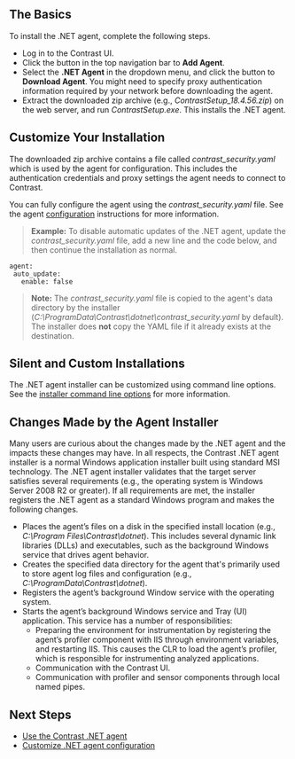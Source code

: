 <!--
title: "Contrast .NET Agent Installation"
description: "Contrast .NET Agent Installation."
tags: "installation agent .NET"
-->

## The Basics

To install the .NET agent, complete the following steps.

* Log in to the Contrast UI.
* Click the button in the top navigation bar to **Add Agent**.
* Select the **.NET Agent** in the dropdown menu, and click the button to **Download Agent**. You might need to specify proxy authentication information required by your network before downloading the agent.
* Extract the downloaded zip archive (e.g., *ContrastSetup_18.4.56.zip*) on the web server, and run *ContrastSetup.exe*. This installs the .NET agent.


## Customize Your Installation

The downloaded zip archive contains a file called *contrast_security.yaml* which is used by the agent for configuration. This includes the authentication credentials and proxy settings the agent needs to connect to Contrast.

You can fully configure the agent using the *contrast_security.yaml* file. See the agent [configuration](installation-netconfig.html#net-yaml) instructions for more information.

> **Example:** To disable automatic updates of the .NET agent, update the *contrast_security.yaml* file, add a new line and the code below, and then continue the installation as normal.
 ```
 agent:
  auto_update:
    enable: false
 ```

> **Note:** The *contrast_security.yaml* file is copied to the agent's data directory by the installer (*C:\ProgramData\Contrast\dotnet\contrast_security.yaml* by default). The installer does **not** copy the YAML file if it already exists at the destination.

## Silent and Custom Installations

The .NET agent installer can be customized using command line options. See the [installer command line options](https://docs.contrastsecurity.com/installation-netinstall.html#net-command) for more information.

## Changes Made by the Agent Installer

Many users are curious about the changes made by the .NET agent and the impacts these changes may have. In all respects, the Contrast .NET agent installer is a normal Windows application installer built using standard MSI technology. The .NET agent installer validates that the target server satisfies several requirements (e.g., the operating system is Windows Server 2008 R2 or greater). If all requirements are met, the installer registers the .NET agent as a standard Windows program and makes the following changes.

- Places the agent’s files on a disk in the specified install location (e.g., *C:\Program Files\Contrast\dotnet*). This includes several dynamic link libraries (DLLs) and executables, such as the background Windows service that drives agent behavior.
- Creates the specified data directory for the agent that's primarily used to store agent log files and configuration (e.g., *C:\ProgramData\Contrast\dotnet*).
- Registers the agent’s background Window service with the operating system.
- Starts the agent’s background Windows service and Tray (UI) application. This service has a number of responsibilities:
  - Preparing the environment for instrumentation by registering the agent’s profiler component with IIS through environment variables, and restarting IIS. This causes the CLR to load the agent’s profiler, which is responsible for instrumenting analyzed applications.
  - Communication with the Contrast UI.
  - Communication with profiler and sensor components through local named pipes.

## Next Steps

* [Use the Contrast .NET agent](installation-netusage.html#usage)
* [Customize .NET agent configuration](installation-netconfig.html)
